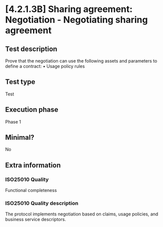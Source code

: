 
# [4.2.1.3B] Sharing agreement: Negotiation - Negotiating sharing agreement
 
## Test description
Prove that the negotiation can use the following assets and parameters to define a contract:
•	Usage policy rules
 
## Test type
Test
 
## Execution phase
Phase 1
 
## Minimal?
No
 
## Extra information
### ISO25010 Quality
Functional completeness
### ISO25010 Quality description
The protocol implements negotiation based on claims, usage policies, and business service descriptors.
    